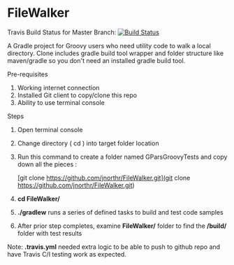 # FileWalker

Travis Build Status for Master Branch: [![Build Status](https://github.com/jnorthr/FileWalker.git?branch=master)](https://github.com/jnorthr/FileWalker.git)

A Gradle project for Groovy users who need utility code to walk a local directory. Clone includes gradle build tool wrapper and folder structure like maven/gradle so you don't need an installed gradle build tool.
 
Pre-requisites

1. Working internet connection
2. Installed Git client to copy/clone this repo
3. Ability to use terminal console

Steps  
1. Open terminal console

1. Change directory \( cd \) into target folder location

2. Run this command to create a folder named GParsGroovyTests and copy down all the pieces :

   [git clone https://github.com/jnorthr/FileWalker.git](git clone https://github.com/jnorthr/FileWalker.git)

3. **cd FileWalker/**

4. **./gradlew** runs a series of defined tasks to build and test code samples

5. After prior step completes, examine **FileWalker/** folder to find the **/build/** folder with test results

Note: **.travis.yml** needed extra logic to be able to push to github repo and have Travis C/I testing work as expected.


